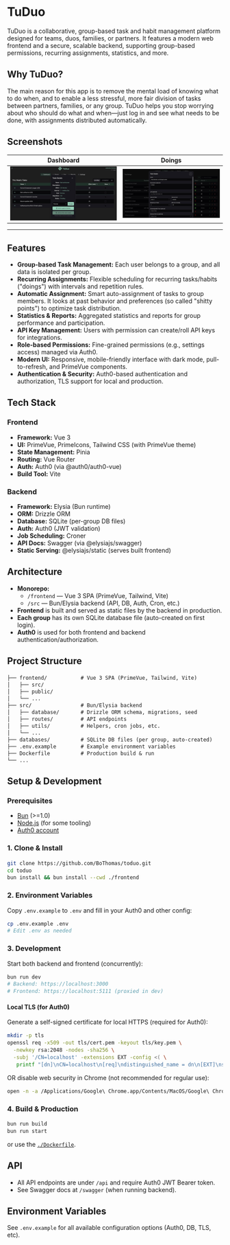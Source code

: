 # TuDuo

TuDuo is a collaborative, group-based task and habit management platform designed for teams, duos, families, or partners. It features a modern web frontend and a secure, scalable backend, supporting group-based permissions, recurring assignments, statistics, and more.

## Why TuDuo?

The main reason for this app is to remove the mental load of knowing what to do when, and to enable a less stressful, more fair division of tasks between partners, families, or any group. TuDuo helps you stop worrying about who should do what and when—just log in and see what needs to be done, with assignments distributed automatically.

## Screenshots

| Dashboard | Doings |
|-----------|--------|
| ![Dashboard](screenshots/dashboard.jpg) | ![Doings](screenshots/doings.jpg) |

---

## Features

- **Group-based Task Management:** Each user belongs to a group, and all data is isolated per group.
- **Recurring Assignments:** Flexible scheduling for recurring tasks/habits ("doings") with intervals and repetition rules.
- **Automatic Assignment:** Smart auto-assignment of tasks to group members. It looks at past behavior and preferences (so called "shitty points") to optimize task distribution.
- **Statistics & Reports:** Aggregated statistics and reports for group performance and participation.
- **API Key Management:** Users with permission can create/roll API keys for integrations.
- **Role-based Permissions:** Fine-grained permissions (e.g., settings access) managed via Auth0.
- **Modern UI:** Responsive, mobile-friendly interface with dark mode, pull-to-refresh, and PrimeVue components.
- **Authentication & Security:** Auth0-based authentication and authorization, TLS support for local and production.


## Tech Stack

### Frontend
- **Framework:** Vue 3
- **UI:** PrimeVue, PrimeIcons, Tailwind CSS (with PrimeVue theme)
- **State Management:** Pinia
- **Routing:** Vue Router
- **Auth:** Auth0 (via @auth0/auth0-vue)
- **Build Tool:** Vite

### Backend
- **Framework:** Elysia (Bun runtime)
- **ORM:** Drizzle ORM
- **Database:** SQLite (per-group DB files)
- **Auth:** Auth0 (JWT validation)
- **Job Scheduling:** Croner
- **API Docs:** Swagger (via @elysiajs/swagger)
- **Static Serving:** @elysiajs/static (serves built frontend)


## Architecture

- **Monorepo:**
  - `/frontend` — Vue 3 SPA (PrimeVue, Tailwind, Vite)
  - `/src` — Bun/Elysia backend (API, DB, Auth, Cron, etc.)
- **Frontend** is built and served as static files by the backend in production.
- **Each group** has its own SQLite database file (auto-created on first login).
- **Auth0** is used for both frontend and backend authentication/authorization.


## Project Structure

```
├── frontend/           # Vue 3 SPA (PrimeVue, Tailwind, Vite)
│   ├── src/
│   ├── public/
│   └── ...
├── src/                # Bun/Elysia backend
│   ├── database/       # Drizzle ORM schema, migrations, seed
│   ├── routes/         # API endpoints
│   ├── utils/          # Helpers, cron jobs, etc.
│   └── ...
├── databases/          # SQLite DB files (per group, auto-created)
├── .env.example        # Example environment variables
├── Dockerfile          # Production build & run
└── ...
```


## Setup & Development

### Prerequisites
- [Bun](https://bun.sh/) (>=1.0)
- [Node.js](https://nodejs.org/) (for some tooling)
- [Auth0 account](https://auth0.com/)

### 1. Clone & Install

```bash
git clone https://github.com/BoThomas/toduo.git
cd toduo
bun install && bun install --cwd ./frontend
```

### 2. Environment Variables

Copy `.env.example` to `.env` and fill in your Auth0 and other config:

```bash
cp .env.example .env
# Edit .env as needed
```

### 3. Development

Start both backend and frontend (concurrently):

```bash
bun run dev
# Backend: https://localhost:3000
# Frontend: https://localhost:5111 (proxied in dev)
```

#### Local TLS (for Auth0)

Generate a self-signed certificate for local HTTPS (required for Auth0):

```bash
mkdir -p tls
openssl req -x509 -out tls/cert.pem -keyout tls/key.pem \
  -newkey rsa:2048 -nodes -sha256 \
  -subj '/CN=localhost' -extensions EXT -config <( \
   printf "[dn]\nCN=localhost\n[req]\ndistinguished_name = dn\n[EXT]\nsubjectAltName=DNS:localhost\nkeyUsage=digitalSignature\nextendedKeyUsage=serverAuth")
```

OR disable web security in Chrome (not recommended for regular use):

```bash
open -n -a /Applications/Google\ Chrome.app/Contents/MacOS/Google\ Chrome --args --user-data-dir="/tmp/chrome_dev_test" --disable-web-security
```

### 4. Build & Production

```bash
bun run build
bun run start
```
or use the [`./Dockerfile`](./Dockerfile).

## API

- All API endpoints are under `/api` and require Auth0 JWT Bearer token.
- See Swagger docs at `/swagger` (when running backend).


## Environment Variables

See `.env.example` for all available configuration options (Auth0, DB, TLS, etc).
